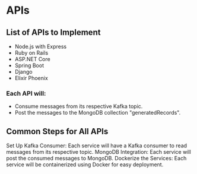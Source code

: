 # APIs 


## List of APIs to Implement
- Node.js with Express
- Ruby on Rails
- ASP.NET Core
- Spring Boot
- Django
- Elixir Phoenix

### Each API will:

- Consume messages from its respective Kafka topic.
- Post the messages to the MongoDB collection "generatedRecords".

## Common Steps for All APIs
Set Up Kafka Consumer: Each service will have a Kafka consumer to read messages from its respective topic.
MongoDB Integration: Each service will post the consumed messages to MongoDB.
Dockerize the Services: Each service will be containerized using Docker for easy deployment.